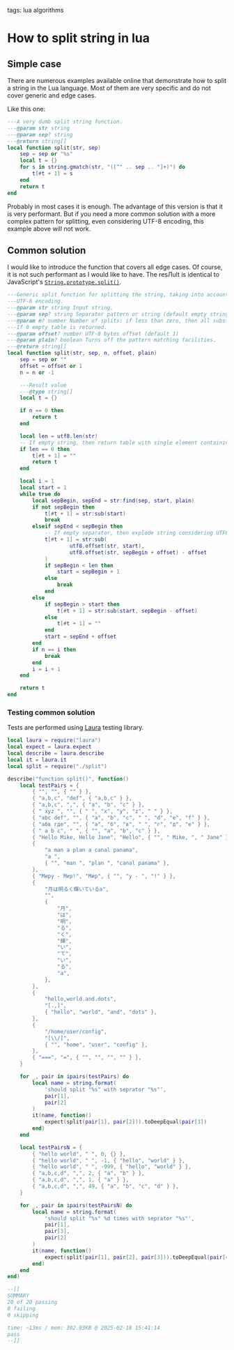 <!-- Description: Example how to split string in Lua with generic function considering utf8. -->

tags: lua algorithms

# How to split string in lua

## Simple case

There are numerous examples available online that demonstrate how to split a string in the Lua
language. Most of them are very specific and do not cover generic and edge cases.

Like this one:

```lua
---A very dumb split string function.
---@param str string
---@param sep? string
---@return string[]
local function split(str, sep)
	sep = sep or "%s"
	local t = {}
	for s in string.gmatch(str, "([^" .. sep .. "]+)") do
		t[#t + 1] = s
	end
	return t
end
```

Probably in most cases it is enough. The advantage of this version is that it is very
performant. But if you need a more common solution with a more complex pattern for splitting,
even considering UTF-8 encoding, this example above will not work.

## Common solution

I would like to introduce the function that covers all edge cases. Of course, it is not such
performant as I would like to have. The resЛult is identical to JavaScript's
[`String.prototype.split()`](https://developer.mozilla.org/en-US/docs/Web/JavaScript/Reference/Global_Objects/String/split).

```lua
---Generic split function for splitting the string, taking into account
---UTF-8 encoding.
---@param str string Input string.
---@param sep? string Separator pattern or string (default empty string).
---@param n? number Number of splits: if less than zero, then all substrings are returned.
---If 0 empty table is returned.
---@param offset? number UTF-8 bytes offset (default 1)
---@param plain? boolean Turns off the pattern matching facilities.
---@return string[]
local function split(str, sep, n, offset, plain)
    sep = sep or ""
    offset = offset or 1
    n = n or -1

    ---Result value
    ---@type string[]
    local t = {}

    if n == 0 then
        return t
    end

    local len = utf8.len(str)
    -- If empty string, then return table with single element containing empty string.
    if len == 0 then
        t[#t + 1] = ""
        return t
    end

    local i = 1
    local start = 1
    while true do
        local sepBegin, sepEnd = str:find(sep, start, plain)
        if not sepBegin then
            t[#t + 1] = str:sub(start)
            break
        elseif sepEnd < sepBegin then
            -- If empty separator, then explode string considering UTF8
            t[#t + 1] = str:sub(
                    utf8.offset(str, start),
                    utf8.offset(str, sepBegin + offset) - offset
            )
            if sepBegin < len then
                start = sepBegin + 1
            else
                break
            end
        else
            if sepBegin > start then
                t[#t + 1] = str:sub(start, sepBegin - offset)
            else
                t[#t + 1] = ""
            end
            start = sepEnd + offset
        end
        if n == i then
            break
        end
        i = i + 1
    end

    return t
end
```

### Testing common solution

Tests are performed using [Laura](https://github.com/dknight/laura) testing library.

```lua
local laura = require("laura")
local expect = laura.expect
local describe = laura.describe
local it = laura.it
local split = require("./split")

describe("function split()", function()
	local testPairs = {
		{ "", "", { "" } },
		{ "a,b,c", "def", { "a,b,c" } },
		{ "a,b,c", ",", { "a", "b", "c" } },
		{ " xyz ", "", { " ", "x", "y", "z", " " } },
		{ "abc def", "", { "a", "b", "c", " ", "d", "e", "f" } },
		{ "абв где", "", { "а", "б", "в", " ", "г", "д", "е" } },
		{ " a b c", " ", { "", "a", "b", "c" } },
		{ "Hello Mike, Hello Jane", "Hello", { "", " Mike, ", " Jane" } },
		{
			"a man a plan a canal panama",
			"a ",
			{ "", "man ", "plan ", "canal panama" },
		},
		{ "Миру - Мир!", "Мир", { "", "у - ", "!" } },
		{
			"月は明るく輝いているa",
			"",
			{
				"月",
				"は",
				"明",
				"る",
				"く",
				"輝",
				"い",
				"て",
				"い",
				"る",
				"a",
			},
		},
		{
			"hello,world.and.dots",
			"[.,]",
			{ "hello", "world", "and", "dots" },
		},
		{
			"/home/user/config",
			"[\\/]",
			{ "", "home", "user", "config" },
		},
		{ "===", "=", { "", "", "", "" } },
	}

	for _, pair in ipairs(testPairs) do
		local name = string.format(
			'should split "%s" with seprator "%s"',
			pair[1],
			pair[2]
		)
		it(name, function()
			expect(split(pair[1], pair[2])).toDeepEqual(pair[3])
		end)
	end

	local testPairsN = {
		{ "hello world", " ", 0, {} },
		{ "hello world", " ", -1, { "hello", "world" } },
		{ "hello world", " ", -999, { "hello", "world" } },
		{ "a,b,c,d", ",", 2, { "a", "b" } },
		{ "a,b,c,d", ",", 1, { "a" } },
		{ "a,b,c,d", ",", 49, { "a", "b", "c", "d" } },
	}

	for _, pair in ipairs(testPairsN) do
		local name = string.format(
			'should split "%s" %d times with seprator "%s"',
			pair[1],
			pair[3],
			pair[2]
		)
		it(name, function()
			expect(split(pair[1], pair[2], pair[3])).toDeepEqual(pair[4])
		end)
	end
end)

--[[
SUMMARY
20 of 20 passing
0 failing
0 skipping

time: ~13ms / mem: 302.93KB @ 2025-02-18 15:41:14
pass
--]]
```